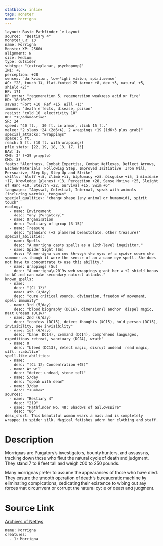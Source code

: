 ```yaml
---
statblock: inline
tags: monster
name: Morrigna
---
```

```statblock
layout: Basic Pathfinder 1e Layout
source:  "Bestiary 4"
Monster_CR: 13
name: Morrigna
Monster_XP: 25600
alignment: N
size: Medium
type: outsider
subtype: "(extraplanar, psychopomp)"
INI: +8
perception: +28
senses: "darkvision, low-light vision, spiritsense"
AC: "28, touch 13, flat-footed 25 (armor +8, dex +3, natural +5, shield +2)"
HP: 171
HP_extra: "regeneration 5; regeneration weakness acid or fire"
HD: 18d10+72
saves: "Fort +10, Ref +15, Will +16"
immune: "death effects, disease, poison"
resist: "cold 10, electricity 10"
DR: "10/adamantine"
SR: 24
speed: "40 ft.,  30 ft. in armor, climb 15 ft."
melee: "2 slams +24 (2d6+6), 2 wrappings +19 (1d6+3 plus grab)"
special_attacks: "wrappings"
space: 5 ft.
reach: 5 ft. (10 ft. with wrappings)
pf1e_stats: [22, 19, 18, 13, 17, 16]
BAB: 18
CMB: 24 (+28 grapple)
CMD: 38
feats: "Alertness, Combat Expertise, Combat Reflexes, Deflect Arrows, Eschew Materials, Following Step, Improved Initiative, Iron Will, Persuasive, Step Up, Step Up and Strike"
skills: "Bluff +15, Climb +11, Diplomacy +25, Disguise +15, Intimidate +17, Knowledge (planes) +13, Perception +28, Sense Motive +25, Sleight of Hand +10, Stealth +22, Survival +15, Swim +6"
languages: "Abyssal, Celestial, Infernal, speak with animals (including vermin), tongues"
special_qualities: "change shape (any animal or humanoid), spirit touch"
ecology:
  - name: Environment
    desc: "any (Purgatory)"
  - name: Organisation
    desc: "solitary of group (3-15)"
  - name: Treasure
    desc: "standard (+2 glamered breastplate, other treasure)"
special_abilities:
  - name: Spells
    desc: "A morrigna casts spells as a 12th-level inquisitor."
  - name: Spider Sight (Su)
    desc: "A morrigna can see through the eyes of a spider swarm she summons as though it were the sensor of an arcane eye spell. She does not have to concentrate to use this ability."
  - name: Wrappings (Su)
    desc: "A morrigna\u2019s web wrappings grant her a +2 shield bonus to AC and can make secondary natural attacks."
known_spells:
  - name:
    desc: "(CL 12)"
  - name: 4th (3/day)
    desc: "cure critical wounds, divination, freedom of movement, spell immunity"
  - name: 3rd (5/day)
    desc: "blood biography (DC16), dimensional anchor, dispel magic, halt undead (DC16)"
  - name: 2nd (6/day)
    desc: "confess (DC15), detect thoughts (DC15), hold person (DC15), invisibility, see invisibility"
  - name: 1st (6/day)
    desc: "bane (DC14), command (DC14), comprehend languages, expeditious retreat, sanctuary (DC14), wrath"
  - name: 0
    desc: "bleed (DC13), detect magic, disrupt undead, read magic, sift, stabilize"
spell-like_abilities:
  - name:
    desc: "(CL 12; Concentration +15)"
  - name: At will
    desc: "detect undead, stone tell"
  - name: 5/day
    desc: "speak with dead"
  - name: 3/day
    desc: "summon"
sources:
  - name: "Bestiary 4"
    desc: "219"
  - name: "Pathfinder No. 48: Shadows of Gallowspire"
    desc: "86"
desc_short: This beautiful woman wears a mask and is completely wrapped in spider silk. Magical fetishes adorn her clothing and staff.
```
# Description
Morrignas are Purgatory’s investigators, bounty hunters, and assassins, tracking down those who flout the natural cycle of death and judgment. They stand 7 to 8 feet tall and weigh 200 to 250 pounds.

Many morrignas prefer to assume the appearances of those who have died. They ensure the smooth operation of death’s bureaucratic machine by eliminating complications, dedicating their existence to wiping out any forces that circumvent or corrupt the natural cycle of death and judgment.
# Source Link
[Archives of Nethys](https://aonprd.com/MonsterDisplay.aspx?ItemName=Morrigna)
```encounter-table
name: Morrigna
creatures:
  - 1: Morrigna
```
